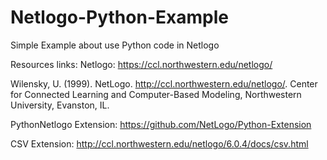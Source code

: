 # Netlogo-Python-Example
Simple Example about use Python code in Netlogo

Resources links:
Netlogo: https://ccl.northwestern.edu/netlogo/

Wilensky, U. (1999). NetLogo. http://ccl.northwestern.edu/netlogo/. Center for Connected Learning and Computer-Based Modeling, Northwestern University, Evanston, IL.

PythonNetlogo Extension: https://github.com/NetLogo/Python-Extension

CSV Extension: http://ccl.northwestern.edu/netlogo/6.0.4/docs/csv.html
